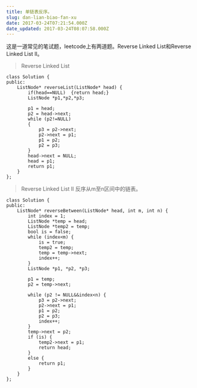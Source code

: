 ```yaml
---
title: 单链表反序。
slug: dan-lian-biao-fan-xu
date: 2017-03-24T07:21:54.000Z
date_updated: 2017-03-24T08:07:58.000Z
---
```


这是一道常见的笔试题，leetcode上有两道题。Reverse Linked List和Reverse Linked List II。

> Reverse Linked List

    class Solution {
    public:
    	ListNode* reverseList(ListNode* head) {
    	    if(head==NULL)  {return head;}
    		ListNode *p1,*p2,*p3;
    		
    		p1 = head;
    		p2 = head->next;
    		while (p2!=NULL)
    		{
    			p3 = p2->next;
    			p2->next = p1;
    			p1 = p2;
    			p2 = p3;
    		}
    		head->next = NULL;
    		head = p1;
    		return p1;
    	}
    };
    

> Reverse Linked List II 反序从m至n区间中的链表。

    class Solution {
    public:
    	ListNode* reverseBetween(ListNode* head, int m, int n) {
    		int index = 1;
    		ListNode *temp = head;
    		ListNode *temp2 = temp;
    		bool is = false;
    		while (index<m) {
    			is = true;
    			temp2 = temp;
    			temp = temp->next;
    			index++;
    		}
    		ListNode *p1, *p2, *p3;
    
    		p1 = temp;
    		p2 = temp->next;
    
    		while (p2 != NULL&&index<n) {
    			p3 = p2->next;
    			p2->next = p1;
    			p1 = p2;
    			p2 = p3;
    			index++;
    		}
    		temp->next = p2;
    		if (is) {
    			temp2->next = p1;
    			return head;
    		}
    		else {
    			return p1;
    		}
    	}
    };
    
